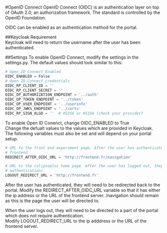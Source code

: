 #OpenID Connect
OpenID Connect (OIDC) is an authentication layer on top of OAuth 2.0, an authorization framework.
The standard is controlled by the OpenID Foundation.   

OIDC can be enabled as an authentication method for the portal. 

##Keycloak Requirement  
Keycloak will need to return the username after the user has been authenticated.

##Settings
To enable OpenID Connect, modify the settings in the settings.py. The default values should
look similar to this:

``` python 
# Open ID Connect Enabled
OIDC_ENABLED = False
# Open ID Connect credentials
OIDC_RP_CLIENT_ID = ''
OIDC_RP_CLIENT_SECRET = ''
OIDC_OP_AUTHORIZATION_ENDPOINT = '../auth'
OIDC_OP_TOKEN_ENDPOINT = '../token'
OIDC_OP_USER_ENDPOINT = '../userinfo'
OIDC_OP_JWKS_ENDPOINT = '../certs'
OIDC_RP_SIGN_ALGO = ''  # RS256 or HS256 (check your provider)
```
To enable Open ID Conenct, change OIDC_ENABLED to True  
Change the defualt values to the values which are provided in Keycloak. The following
variables must also be set and will depend on your portal setup.

```python
# URL to the front end experiment page. After the user has authenticated, they will be redirected to this page in the
# frontend
REDIRECT_AFTER_OIDC_URL = 'http://frontend.fr/navigation'

# URL to the calipsoplus home page. After the user has logged out, they should be redirected here. (Does not require
# authentication)
LOGOUT_REDIRECT_URL = 'http://frontend.fr'
```

After the user has authenticated, they will need to be redirected back to the portal.
Modify the REDIRECT_AFTER_OIDC_URL variable so that it has either the ip address or the URL
of the frontend server. /navigation should remain as this is the page the user will be directed to.  

When the user logs out, they will need to be directed to a part of the portal which does not
require authentication.  
Modify LOGOUT_REDIRECT_URL to the ip adddress or the URL of the frontend server.